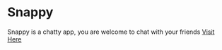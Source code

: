 # Snappy

Snappy is a chatty app, you are welcome to chat with your friends [Visit Here](https://panthsolanki.github.io/Snappy/)
